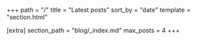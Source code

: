 +++
path = "/"
title = "Latest posts"
sort_by = "date"
template = "section.html"

[extra]
section_path = "blog/_index.md"
max_posts = 4
+++
